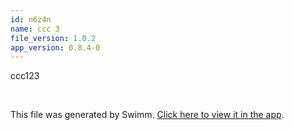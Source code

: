 ```yaml
---
id: n6z4n
name: ccc 3
file_version: 1.0.2
app_version: 0.8.4-0
---
```


ccc123

<br/>

This file was generated by Swimm. [Click here to view it in the app](http://localhost:5000/repos/Z2l0aHViJTNBJTNBdDElM0ElM0FlcmFuLXN3aW1t/docs/n6z4n).